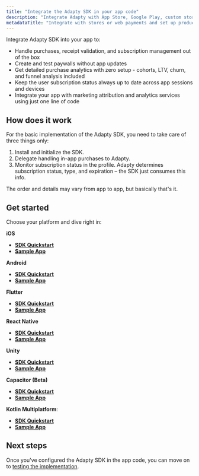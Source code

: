 ```yaml
---
title: "Integrate the Adapty SDK in your app code"
description: "Integrate Adapty with App Store, Google Play, custom stores, Stripe, and Paddle."
metadataTitle: "Integrate with stores or web payments and set up products | Adapty Docs"
---
```


Integrate Adapty SDK into your app to:

- Handle purchases, receipt validation, and subscription management out of the box
- Create and test paywalls without app updates
- Get detailed purchase analytics with zero setup - cohorts, LTV, churn, and funnel analysis included
- Keep the user subscription status always up to date across app sessions and devices
- Integrate your app with marketing attribution and analytics services using just one line of code

## How does it work

For the basic implementation of the Adapty SDK, you need to take care of three things only:

1. Install and initialize the SDK.
2. Delegate handling in-app purchases to Adapty.
3. Monitor subscription status in the profile. Adapty determines subscription status, type, and expiration – the SDK just consumes this info.

The order and details may vary from app to app, but basically that's it.

## Get started

Choose your platform and dive right in:

**iOS**
- **[SDK Quickstart](ios-sdk-overview.md)** 
- **[Sample App](https://github.com/adaptyteam/AdaptySDK-iOS/tree/master/Examples)**

**Android**
- **[SDK Quickstart](android-sdk-overview.md)** 
- **[Sample App](https://github.com/adaptyteam/AdaptySDK-Android)**

**Flutter**
- **[SDK Quickstart](flutter-sdk-overview.md)** 
- **[Sample App](https://github.com/adaptyteam/AdaptySDK-Flutter/tree/master/example)**

**React Native**
- **[SDK Quickstart](react-native-sdk-overview.md)**
- **[Sample App](https://github.com/adaptyteam/AdaptySDK-React-Native/tree/master/examples/AdaptyRnSdkExample)**

**Unity**
- **[SDK Quickstart](unity-sdk-overview.md)**
- **[Sample App](https://github.com/adaptyteam/AdaptySDK-Unity)**

**Capacitor (Beta)**
- **[SDK Quickstart](capacitor-sdk-overview.md)**
- **[Sample App](https://github.com/adaptyteam/AdaptySDK-Capacitor/tree/master/examples/adapty-devtools)**

**Kotlin Multiplatform**:
- **[SDK Quickstart](kmp-sdk-overview.md)**
- **[Sample App](https://github.com/adaptyteam/AdaptySDK-KMP/tree/main/example)**

## Next steps

Once you've configured the Adapty SDK in the app code, you can move on to [testing the implementation](quickstart-test.md).
